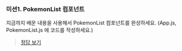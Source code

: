 ### 미션1. PokemonList 컴포넌트

지금까지 배운 내용을 사용해서 PokemonList 컴포넌트를 완성하세요.
(App.js, PokemonList.js 에 코드를 작성하세요.)

> [정답 보기](https://github.com/hbin12212/one-bite2/tree/main/day12/answer)
